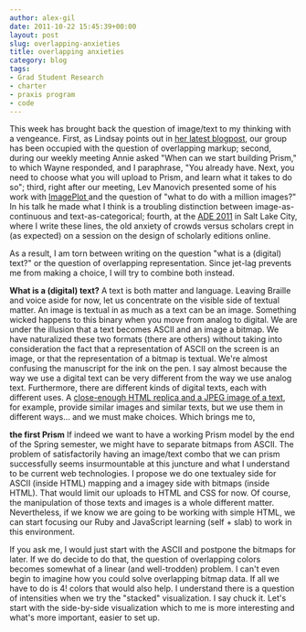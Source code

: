 ```yaml
---
author: alex-gil
date: 2011-10-22 15:45:39+00:00
layout: post
slug: overlapping-anxieties
title: overlapping anxieties
category: blog
tags:
- Grad Student Research
- charter
- praxis program
- code
---
```


This week has brought back the question of image/text to my thinking with a vengeance. First, as Lindsay points out in [her latest blogpost](http://www.scholarslab.org/praxis-program/the-transparent-crowd/), our group has been occupied with the question of overlapping markup; second, during our weekly meeting Annie asked "When can we start building Prism," to which Wayne responded, and I paraphrase, "You already have. Next, you need to choose what you will upload to Prism, and learn what it takes to do so"; third, right after our meeting, Lev Manovich presented some of his work with [ImagePlot ](http://lab.softwarestudies.com/p/imageplot.html)and the question of "what to do with a million images?" In his talk he made what I think is a troubling distinction between image-as-continuous and text-as-categorical; fourth, at the [ADE 2011](http://documentaryediting.org/meeting/index.html) in Salt Lake City, where I write these lines, the old anxiety of crowds versus scholars crept in (as expected) on a session on the design of scholarly editions online.

As a result, I am torn between writing on the question "what is a (digital) text?" or the question of overlapping representation. Since jet-lag prevents me from making a choice, I will try to combine both instead.

**What is a (digital) text?**
A text is both matter and language. Leaving Braille and voice aside for now, let us concentrate on the visible side of textual matter. An image is textual in as much as a text can be an image. Something wicked happens to this binary when you move from analog to digital. We are under the illusion that a text becomes ASCII and an image a bitmap. We have naturalized these two formats (there are others) without taking into consideration the fact that a representation of ASCII on the screen is an image, or that the representation of a bitmap is textual. We're almost confusing the manuscript for the ink on the pen. I say almost because the way we use a digital text can be very different from the way we use analog text. Furthermore, there are different kinds of digital texts, each with different uses. A [close-enough HTML replica and a JPEG image of a text](http://www.elotroalex.com/workbench/dr_sample.html), for example, provide similar images and similar texts, but we use them in different ways... and we must make choices. Which brings me to,

**the first Prism**
If indeed we want to have a working Prism model by the end of the Spring semester, we might have to separate bitmaps from ASCII. The problem of satisfactorily having an image/text combo that we can prism successfully seems insurmountable at this juncture and what I understand to be current web technologies. I propose we do one textualey side for ASCII (inside HTML) mapping and a imagey side with bitmaps (inside HTML). That would limit our uploads to HTML and CSS for now. Of course, the manipulation of those texts and images is a whole different matter. Nevertheless, if we know we are going to be working with simple HTML, we can start focusing our Ruby and JavaScript learning (self + slab) to work in this environment. 

If you ask me, I would just start with the ASCII and postpone the bitmaps for later. If we do decide to do that, the question of overlapping colors becomes somewhat of a linear (and well-trodden) problem. I can't even begin to imagine how you could solve overlapping bitmap data. If all we have to do is 4! colors that would also help. I understand there is a question of intensities when we try the "stacked" visualization. I say chuck it. Let's start with the side-by-side visualization which to me is more interesting and what's more important, easier to set up. 
